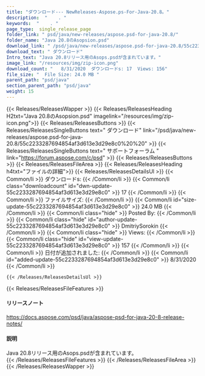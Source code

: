 ```yaml
---
title: "ダウンロード--- NewReleases-Aspose.ps-For-Java-20.8。" 
description:  "    . " 
keywords:  "    . " 
page_type:  single_release_page
folder_link: " psd/java/new-releases/aspose.psd-for-java-20.8/"
folder_name: "Java 20.8のAsopsion.psd"
download_link: " /psd/java/new-releases/aspose.psd-for-java-20.8/55c2233287694854af3d613e3d29e8c0"
download_text: " ダウンロード"
Intro_text: "Java 20.8リリース用のAsops.psdが含まれています。"
image_link: "/resources/img/zip-icon.png"
download_count: "   8/31/2020  ダウンロードs: 17  Views: 156"
file_size: "  File Size: 24.0 MB "
parent_path: "psd/java"
section_parent_path: "psd/java"
weight: 15
---
```


{{< Releases/ReleasesWapper >}}
  {{< Releases/ReleasesHeading H2txt="Java 20.8のAsopsion.psd" imagelink="/resources/img/zip-icon.png">}}
  {{< Releases/ReleasesButtons >}}
    {{< Releases/ReleasesSingleButtons text=" ダウンロード" link="/psd/java/new-releases/aspose.psd-for-java-20.8/55c2233287694854af3d613e3d29e8c0%20%20" >}}
    {{< Releases/ReleasesSingleButtons text=" サポートフォーラム " link="https://forum.aspose.com/c/psd" >}}
  {{< Releases/ReleasesButtons >}}
  {{< Releases/ReleasesFileArea >}}
    {{< Releases/ReleasesHeading h4txt="ファイルの詳細">}}
    {{< Releases/ReleasesDetailsUl >}}
            {{< Common/li  >}} ダウンロードs: {{< /Common/li >}} 
      {{< Common/li class="downloadcount" id="dwn-update-55c2233287694854af3d613e3d29e8c0" >}} 17 {{< /Common/li >}} 
      {{< Common/li  >}} ファイルサイズ: {{< /Common/li >}} 
      {{< Common/li id="size-update-55c2233287694854af3d613e3d29e8c0" >}} 24.0 MB {{< /Common/li >}} 
      {{< Common/li  class="hide" >}} Posted By: {{< /Common/li >}} 
      {{< Common/li class="hide" id="author-update-55c2233287694854af3d613e3d29e8c0" >}} DmitriySorokin {{< /Common/li >}} 
      {{< Common/li class="hide"  >}} Views: {{< /Common/li >}} 
      {{< Common/li class="hide" id="view-update-55c2233287694854af3d613e3d29e8c0" >}} 157 {{< /Common/li >}} 
      {{< Common/li  >}} 日付が追加されました: {{< /Common/li >}} 
      {{< Common/li id="added-update-55c2233287694854af3d613e3d29e8c0" >}} 8/31/2020 {{< /Common/li >}} 

    {{< /Releases/ReleasesDetailsUl >}}

  {{< Releases/ReleasesFileFeatures >}}
      <h4>リリースノート</h4><div><a href="https://docs.aspose.com/psd/java/aspose-psd-for-java-20-8-release-notes/">https://docs.aspose.com/psd/java/aspose-psd-for-java-20-8-release-notes/</a></div><h4>説明</h4><div class="HTMLDescription">Java 20.8リリース用のAsops.psdが含まれています。</div>
  {{< /Releases/ReleasesFileFeatures >}}
 {{< /Releases/ReleasesFileArea >}}
{{< /Releases/ReleasesWapper >}}


